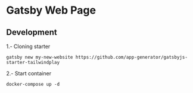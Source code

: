 # Gatsby Web Page

## Development

1.- Cloning starter

`gatsby new my-new-website https://github.com/app-generator/gatsbyjs-starter-tailwindplay`

2.- Start container

`docker-compose up -d`

